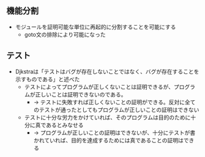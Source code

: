## 機能分割

- モジュールを証明可能な単位に再起的に分割することを可能にする
    - goto文の排除により可能になった

## テスト

- Djkstraは「テストはバグが存在しないことではなく、バグが存在することを示すものである」と述べた
    - テストによってプログラムが正しくないことは証明できるが、プログラムが正しいことは証明できないのである。
        - → テストに失敗すれば正しくないことの証明ができる。反対に全てのテストが通ったとしてもプログラムが正しいことの証明はできない
    - テストに十分な労力をかけていれば、そのプログラムは目的のために十分に真であるとみなせる
        - → プログラムが正しいことの証明はできないが、十分にテストが書かれていれば、目的を達成するためには真であることの証明はできる
